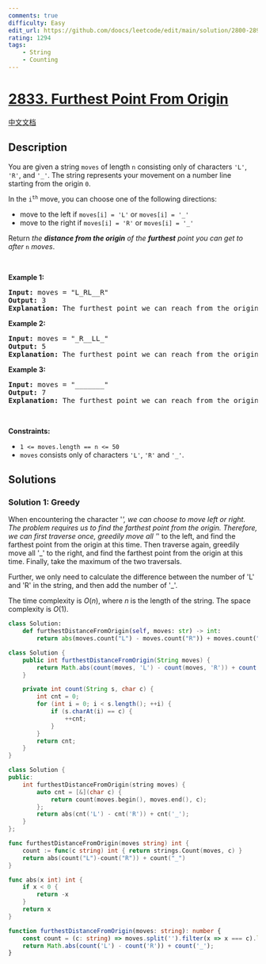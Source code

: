 ```yaml
---
comments: true
difficulty: Easy
edit_url: https://github.com/doocs/leetcode/edit/main/solution/2800-2899/2833.Furthest%20Point%20From%20Origin/README_EN.md
rating: 1294
tags:
    - String
    - Counting
---
```


# [2833. Furthest Point From Origin](https://leetcode.com/problems/furthest-point-from-origin)

[中文文档](/solution/2800-2899/2833.Furthest%20Point%20From%20Origin/README.md)

## Description

<p>You are given a string <code>moves</code> of length <code>n</code> consisting only of characters <code>&#39;L&#39;</code>, <code>&#39;R&#39;</code>, and <code>&#39;_&#39;</code>. The string represents your movement on a number line starting from the origin <code>0</code>.</p>

<p>In the <code>i<sup>th</sup></code> move, you can choose one of the following directions:</p>

<ul>
	<li>move to the left if <code>moves[i] = &#39;L&#39;</code> or <code>moves[i] = &#39;_&#39;</code></li>
	<li>move to the right if <code>moves[i] = &#39;R&#39;</code> or <code>moves[i] = &#39;_&#39;</code></li>
</ul>

<p>Return <em>the <strong>distance from the origin</strong> of the <strong>furthest</strong> point you can get to after </em><code>n</code><em> moves</em>.</p>

<p>&nbsp;</p>
<p><strong class="example">Example 1:</strong></p>

<pre>
<strong>Input:</strong> moves = &quot;L_RL__R&quot;
<strong>Output:</strong> 3
<strong>Explanation:</strong> The furthest point we can reach from the origin 0 is point -3 through the following sequence of moves &quot;LLRLLLR&quot;.
</pre>

<p><strong class="example">Example 2:</strong></p>

<pre>
<strong>Input:</strong> moves = &quot;_R__LL_&quot;
<strong>Output:</strong> 5
<strong>Explanation:</strong> The furthest point we can reach from the origin 0 is point -5 through the following sequence of moves &quot;LRLLLLL&quot;.
</pre>

<p><strong class="example">Example 3:</strong></p>

<pre>
<strong>Input:</strong> moves = &quot;_______&quot;
<strong>Output:</strong> 7
<strong>Explanation:</strong> The furthest point we can reach from the origin 0 is point 7 through the following sequence of moves &quot;RRRRRRR&quot;.
</pre>

<p>&nbsp;</p>
<p><strong>Constraints:</strong></p>

<ul>
	<li><code>1 &lt;= moves.length == n &lt;= 50</code></li>
	<li><code>moves</code> consists only of characters <code>&#39;L&#39;</code>, <code>&#39;R&#39;</code> and <code>&#39;_&#39;</code>.</li>
</ul>

## Solutions

### Solution 1: Greedy

When encountering the character '_', we can choose to move left or right. The problem requires us to find the farthest point from the origin. Therefore, we can first traverse once, greedily move all '_' to the left, and find the farthest point from the origin at this time. Then traverse again, greedily move all '\_' to the right, and find the farthest point from the origin at this time. Finally, take the maximum of the two traversals.

Further, we only need to calculate the difference between the number of 'L' and 'R' in the string, and then add the number of '\_'.

The time complexity is $O(n)$, where $n$ is the length of the string. The space complexity is $O(1)$.

<!-- tabs:start -->

```python
class Solution:
    def furthestDistanceFromOrigin(self, moves: str) -> int:
        return abs(moves.count("L") - moves.count("R")) + moves.count("_")
```

```java
class Solution {
    public int furthestDistanceFromOrigin(String moves) {
        return Math.abs(count(moves, 'L') - count(moves, 'R')) + count(moves, '_');
    }

    private int count(String s, char c) {
        int cnt = 0;
        for (int i = 0; i < s.length(); ++i) {
            if (s.charAt(i) == c) {
                ++cnt;
            }
        }
        return cnt;
    }
}
```

```cpp
class Solution {
public:
    int furthestDistanceFromOrigin(string moves) {
        auto cnt = [&](char c) {
            return count(moves.begin(), moves.end(), c);
        };
        return abs(cnt('L') - cnt('R')) + cnt('_');
    }
};
```

```go
func furthestDistanceFromOrigin(moves string) int {
	count := func(c string) int { return strings.Count(moves, c) }
	return abs(count("L")-count("R")) + count("_")
}

func abs(x int) int {
	if x < 0 {
		return -x
	}
	return x
}
```

```ts
function furthestDistanceFromOrigin(moves: string): number {
    const count = (c: string) => moves.split('').filter(x => x === c).length;
    return Math.abs(count('L') - count('R')) + count('_');
}
```

<!-- tabs:end -->

<!-- end -->
